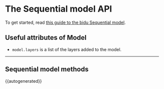 # The Sequential model API

To get started, read [this guide to the bidu Sequential model](/getting-started/sequential-model-guide).

## Useful attributes of Model

- `model.layers` is a list of the layers added to the model.


----

## Sequential model methods

{{autogenerated}}